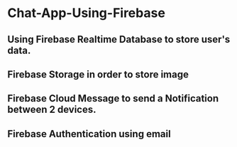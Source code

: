 # Chat-App-Using-Firebase

## Using Firebase Realtime Database to store user's data.
## Firebase Storage in order to store image
## Firebase Cloud Message to send a Notification between 2 devices. 
## Firebase Authentication using email 
